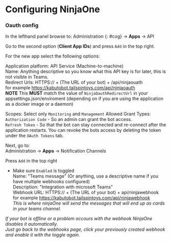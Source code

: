 # Configuring NinjaOne

### Oauth config
In the lefthand panel browse to:
	<i class="fas fa-cog" aria-hidden="true"></i>Administration {: #cog}
	-> **Apps**
	-> API

Go to the second option (**Client App IDs**) and press `Add` in the top right.

For the new app select the following options:

Application platform: API Service (Machine-to-machine)  
Name: Anything descriptive so you know what this API key is for later, this is not visible in Teams.  
Redirect Urls: HTTPS:// + (The URL of your bot) + /api/ninjaouath  
    for example https://kabutobot.tailspintoys.com/api/ninjaoauth  
    **NOTE** This **MUST** match the value of `NinjaOauthRedirectUrl` in your  
    appsettings.json/enviroment (depending on if you are using the application as a docker image or a daemon)  

Scopes: Select only `Monitoring` and `Management` 
Allowed Grant Types:  
    `Authorization Code` - So an admin can grant the bot access.  
    `Refresh Token` - So that the bot can stay connected and re-connect after the application restarts.
    You can revoke the bots access by deleting the token under the `OAuth Tokens` tab.


Next, go to:  
    Administration
    -> **Apps**
    -> Notification Channels

Press `Add` in the top right  

* Make sure `Enabled` is toggled  
Name: "Teams message" (Or anything, use a descriptive name if you have multiple webhooks configured)  
Description: "Integration with microsoft Teams"  
Webhook URL: HTTPS:// + (The URL of your bot) + api/ninjawebhook  
    for example https://kabutobot.tailspintoys.com/api/ninjawebhook  
    *This is where ninjaOne will send the messages that will end up as cards in your teams channel.*

*If your bot is offline or a problem occours with the webhook NinjaOne disables it automatically.*  
*Just go back to the webhooks page, click your previously created webhook and enable it with the toggle again.*
